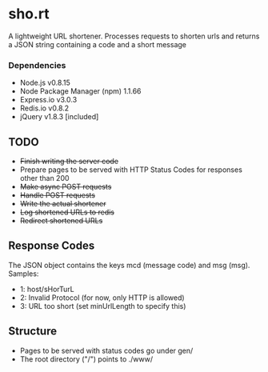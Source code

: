 sho.rt
======

A lightweight URL shortener. Processes requests to shorten urls and returns
a JSON string containing a code and a short message

### Dependencies
* Node.js v0.8.15
* Node Package Manager \(npm\) 1.1.66
* Express.io v3.0.3
* Redis.io v0.8.2
* jQuery v1.8.3 \[included\]

## TODO
* ~~Finish writing the server code~~
* Prepare pages to be served with HTTP Status Codes for responses other than 200
* ~~Make async POST requests~~
* ~~Handle POST requests~~
* ~~Write the actual shortener~~
* ~~Log shortened URLs to redis~~
* ~~Redirect shortened URLs~~

## Response Codes
The JSON object contains the keys mcd \(message code\) and msg \(msg\). Samples:
* 1: host/sHorTurL
* 2: Invalid Protocol \(for now, only HTTP is allowed\)
* 3: URL too short \(set minUrlLength to specify this\)

## Structure
* Pages to be served with status codes go under gen/
* The root directory \("/"\) points to ./www/ 
